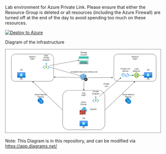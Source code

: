 Lab environment for Azure Private Link.  Please ensure that either the Resource Group is deleted  or all resources (including the Azure Firewall) are turned off at the end of the day to avoid spending too much on these resources.

[![Deploy to Azure](https://aka.ms/deploytoazurebutton)](https://portal.azure.com/#create/Microsoft.Template/uri/https%3A%2F%2Fraw.githubusercontent.com%2Fjimgodden%2FAzure_Private_Link_Sandbox%2Fmain%2Fsrc%2Fmain.json)


Diagram of the infrastructure

![Diagram of the infrastructure](diagram.drawio.png)

Note: This Diagram is in this repository, and can be modified via https://app.diagrams.net/
